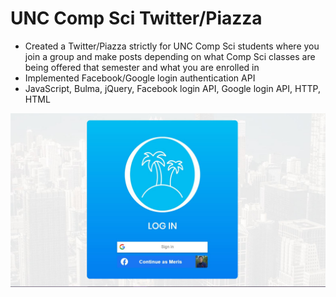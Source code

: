 # UNC Comp Sci Twitter/Piazza

- Created a Twitter/Piazza strictly for UNC Comp Sci students where you join a group and make posts depending on what Comp Sci classes are being offered that semester and what you are enrolled in
- Implemented Facebook/Google login authentication API
- JavaScript, Bulma, jQuery, Facebook login API, Google login API, HTTP, HTML

<img src="UNC Twitter-Piazza 1.JPG">

